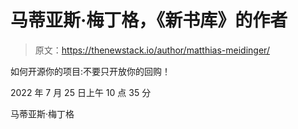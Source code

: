 # 马蒂亚斯·梅丁格，《新书库》的作者

> 原文：<https://thenewstack.io/author/matthias-meidinger/>

如何开源你的项目:不要只开放你的回购！

2022 年 7 月 25 日上午 10 点 35 分

马蒂亚斯·梅丁格